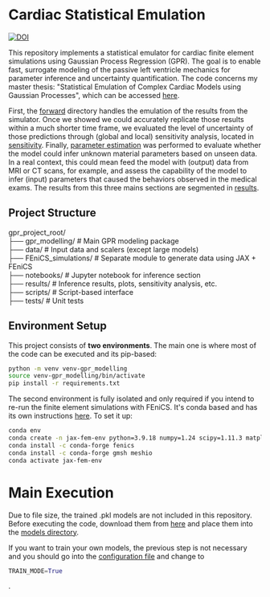 
# Cardiac Statistical Emulation
[![DOI](https://zenodo.org/badge/DOI/10.5281/zenodo.15858919.svg)](https://doi.org/10.5281/zenodo.15858919)

This repository implements a statistical emulator for cardiac finite element simulations using Gaussian Process Regression (GPR). The goal is to enable fast, surrogate modeling of the passive left ventricle mechanics for parameter inference and uncertainty quantification. The code concerns my master thesis: "Statistical Emulation of Complex Cardiac Models using Gaussian Processes", which can be accessed [here](https://run.unl.pt/handle/10362/418?subject_page=1).

First, the [forward](gpr_modelling/forward/) directory handles the emulation of the results from the simulator. Once we showed we could accurately replicate those results within a much shorter time frame, we evaluated the level of uncertainty of those predictions through (global and local) sensitivity analysis, located in [sensitivity](gpr_modelling/sensitivity/). Finally, [parameter estimation](notebooks/03_parameter_inference.ipynb) was performed to evaluate whether the model could infer unknown material parameters based on unseen data. In a real context, this could mean feed the model with (output) data from MRI or CT scans, for example, and assess the capability of the model to infer (input) parameters that caused the behaviors observed in the medical exams. The results from this three mains sections are segmented in [results](results/).

## Project Structure
gpr_project_root/<br/>
├── gpr_modelling/ # Main GPR modeling package<br/>
├── data/ # Input data and scalers (except large models)<br/>
├── FEniCS_simulations/ # Separate module to generate data using JAX + FEniCS<br/>
├── notebooks/ # Jupyter notebook for inference section<br/>
├── results/ # Inference results, plots, sensitivity analysis, etc.<br/>
├── scripts/ # Script-based interface<br/>
├── tests/ # Unit tests

## Environment Setup

This project consists of **two environments**. The main one is where most of the code can be executed and its pip-based:

```bash
python -m venv venv-gpr_modelling
source venv-gpr_modelling/bin/activate
pip install -r requirements.txt
```

The second environment is fully isolated and only required if you intend to re-run the finite element simulations with FEniCS. It's conda based and has its own instructions [here](FEniCS_simulations/jax-fem-env.yml). To set it up:

```bash
conda env 
conda create -n jax-fem-env python=3.9.18 numpy=1.24 scipy=1.11.3 matplotlib=3.8.0 pip=23.2.1
conda install -c conda-forge fenics
conda install -c conda-forge gmsh meshio
conda activate jax-fem-env
```

# Main Execution

Due to file size, the trained .pkl models are not included in this repository. Before executing the code, download them from [here](https://zenodo.org/records/15858919) and place them into the [models directory](data/objects/models/).

If you want to train your own models, the previous step is not necessary and you should go into the [configuration file](gpr_modelling/forward/config.py) and change to 
```python
TRAIN_MODE=True
```
.